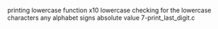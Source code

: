 printing
lowercase function
x10 lowercase
checking for the lowercase characters
any alphabet
signs
absolute value
7-print_last_digit.c
